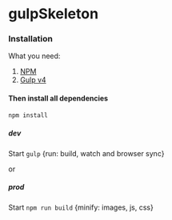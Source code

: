 # gulpSkeleton
### Installation
What you need:
1. [NPM](https://www.npmjs.com/)
2. [Gulp v4](http://gulpjs.com/)

#### Then install all dependencies
```bash
npm install
```

##### dev
Start `gulp` {run: build, watch and browser sync}

or

##### prod
Start `npm run build` {minify: images, js, css}

